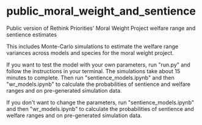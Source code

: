 # public_moral_weight_and_sentience
Public version of Rethink Priorities' Moral Weight Project welfare range and sentience estimates

This includes Monte-Carlo simulations to estimate the welfare range variances across models and species for the moral weight project.

If you want to test the model with your own parameters, run "run.py" and follow the instructions in your terminal. The simulations take about 15 minutes to complete. Then run "sentience_models.ipynb" and then "wr_models.ipynb" to calculate the probabilities of sentience and welfare ranges and on pre-generated simulation data.

If you don't want to change the parameters, run "sentience_models.ipynb" and then "wr_models.ipynb" to calculate the probabilities of sentience and welfare ranges and on pre-generated simulation data.
